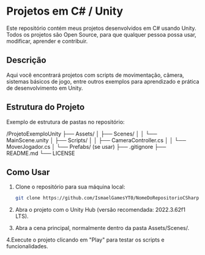 # Projetos em C# / Unity

Este repositório contém meus projetos desenvolvidos em C# usando Unity. Todos os projetos são Open Source, para que qualquer pessoa possa usar, modificar, aprender e contribuir.

## Descrição

Aqui você encontrará projetos com scripts de movimentação, câmera, sistemas básicos de jogo, entre outros exemplos para aprendizado e prática de desenvolvimento em Unity.

## Estrutura do Projeto

Exemplo de estrutura de pastas no repositório:

/ProjetoExemploUnity
├── Assets/
│ ├── Scenes/
│ │ └── MainScene.unity
│ ├── Scripts/
│ │ ├── CameraController.cs
│ │ └── MoverJogador.cs
│ └── Prefabs/ (se usar)
├── .gitignore
├── README.md
└── LICENSE



## Como Usar

1. Clone o repositório para sua máquina local:
   ```bash
   git clone https://github.com/IsmaelGamesYT0/NomeDoRepositorioCSharp.git

2. Abra o projeto com o Unity Hub (versão recomendada: 2022.3.62f1 LTS).

3. Abra a cena principal, normalmente dentro da pasta Assets/Scenes/.

4.Execute o projeto clicando em "Play" para testar os scripts e funcionalidades.
